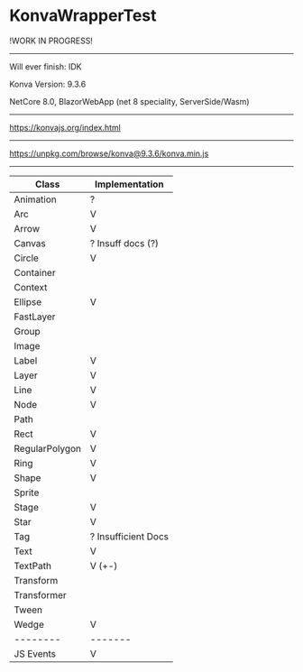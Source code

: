 # KonvaWrapperTest
!WORK IN PROGRESS!

---

Will ever finish: IDK

Konva Version: 9.3.6

NetCore 8.0, BlazorWebApp (net 8 speciality, ServerSide/Wasm)

---

https://konvajs.org/index.html

---

https://unpkg.com/browse/konva@9.3.6/konva.min.js

---

| Class      | Implementation |
|---|---|
| Animation | ? |
| Arc | V |
| Arrow | V |
| Canvas | ? Insuff docs (?) |
| Circle | V |
| Container | |
| Context | |
| Ellipse | V |
| FastLayer | |
| Group | |
| Image | |
| Label | V |
| Layer | V |
| Line | V |
| Node | V |
| Path | |
| Rect | V |
| RegularPolygon | V |
| Ring | V |
| Shape | V |
| Sprite | |
| Stage | V |
| Star | V |
| Tag | ? Insufficient Docs |
| Text | V |
| TextPath | V (+-) |
| Transform | |
| Transformer | |
| Tween | |
| Wedge | V |
| --------   | ------- |
| JS Events  | V       |